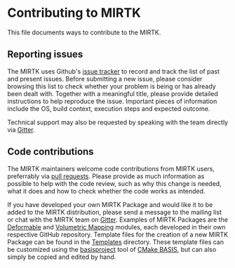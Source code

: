 # Contributing to MIRTK

This file documents ways to contribute to the MIRTK.

## Reporting issues

The MIRTK uses Github's [issue tracker](https://github.com/BioMedIA/MIRTK/issues?state=open)
to record and track the list of past and present issues. Before submitting a new issue,
please consider browsing this list to check whether your problem is being or has already
been dealt with. Together with a meaningful title, please provide detailed instructions to
help reproduce the issue. Important pieces of information include the OS, build context,
execution steps and expected outcome. 

Technical support may also be requested by speaking with the team directly via
[Gitter](https://gitter.im/BioMedIA/MIRTK). 

## Code contributions

The MIRTK maintainers welcome code contributions from MIRTK users, preferrably via
[pull requests](https://github.com/BioMedIA/MIRTK/pulls). Please provide as much information
as possible to help with the code review, such as why this change is needed, what it does
and how to check whether the code works as intended.

If you have developed your own MIRTK Package and would like it to be added to the MIRTK
distribution, please send a message to the mailing list or chat with the MIRTK team
on [Gitter](https://gitter.im/BioMedIA/MIRTK). Examples of MIRTK Packages
are the [Deformable](https://github.com/MIRTK/Deformable) and
[Volumetric Mapping](https://github.com/MIRTK/VolumetricMapping) modules,
each developed in their own respective GitHub repository. Template files for the creation
of a new MIRTK Package can be found in the [Templates](Templates/mirtk-module) directory.
These template files can be customized using the
[basisproject](http://opensource.andreasschuh.com/cmake-basis/howto/use-and-customize-templates.html#use-a-template)
tool of [CMake BASIS](http://opensource.andreasschuh.com/cmake-basis/),
but can also simply be copied and edited by hand.
